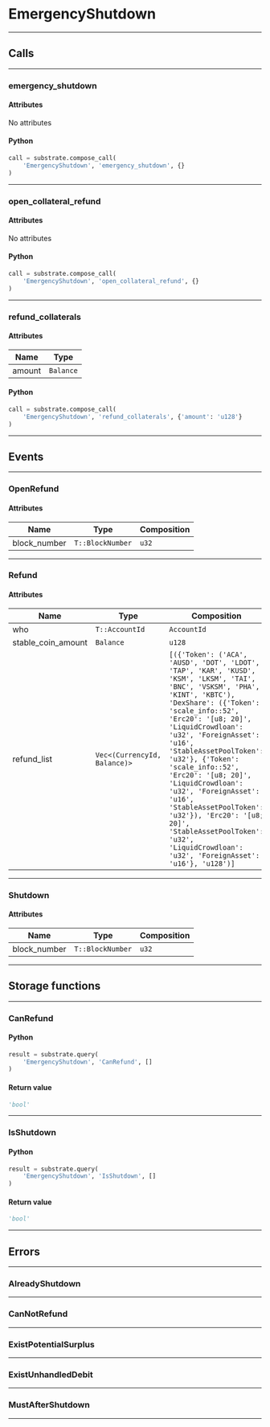 
# EmergencyShutdown

---------
## Calls

---------
### emergency_shutdown
#### Attributes
No attributes

#### Python
```python
call = substrate.compose_call(
    'EmergencyShutdown', 'emergency_shutdown', {}
)
```

---------
### open_collateral_refund
#### Attributes
No attributes

#### Python
```python
call = substrate.compose_call(
    'EmergencyShutdown', 'open_collateral_refund', {}
)
```

---------
### refund_collaterals
#### Attributes
| Name | Type |
| -------- | -------- | 
| amount | `Balance` | 

#### Python
```python
call = substrate.compose_call(
    'EmergencyShutdown', 'refund_collaterals', {'amount': 'u128'}
)
```

---------
## Events

---------
### OpenRefund
#### Attributes
| Name | Type | Composition
| -------- | -------- | -------- |
| block_number | `T::BlockNumber` | ```u32```

---------
### Refund
#### Attributes
| Name | Type | Composition
| -------- | -------- | -------- |
| who | `T::AccountId` | ```AccountId```
| stable_coin_amount | `Balance` | ```u128```
| refund_list | `Vec<(CurrencyId, Balance)>` | ```[({'Token': ('ACA', 'AUSD', 'DOT', 'LDOT', 'TAP', 'KAR', 'KUSD', 'KSM', 'LKSM', 'TAI', 'BNC', 'VSKSM', 'PHA', 'KINT', 'KBTC'), 'DexShare': ({'Token': 'scale_info::52', 'Erc20': '[u8; 20]', 'LiquidCrowdloan': 'u32', 'ForeignAsset': 'u16', 'StableAssetPoolToken': 'u32'}, {'Token': 'scale_info::52', 'Erc20': '[u8; 20]', 'LiquidCrowdloan': 'u32', 'ForeignAsset': 'u16', 'StableAssetPoolToken': 'u32'}), 'Erc20': '[u8; 20]', 'StableAssetPoolToken': 'u32', 'LiquidCrowdloan': 'u32', 'ForeignAsset': 'u16'}, 'u128')]```

---------
### Shutdown
#### Attributes
| Name | Type | Composition
| -------- | -------- | -------- |
| block_number | `T::BlockNumber` | ```u32```

---------
## Storage functions

---------
### CanRefund

#### Python
```python
result = substrate.query(
    'EmergencyShutdown', 'CanRefund', []
)
```

#### Return value
```python
'bool'
```
---------
### IsShutdown

#### Python
```python
result = substrate.query(
    'EmergencyShutdown', 'IsShutdown', []
)
```

#### Return value
```python
'bool'
```
---------
## Errors

---------
### AlreadyShutdown

---------
### CanNotRefund

---------
### ExistPotentialSurplus

---------
### ExistUnhandledDebit

---------
### MustAfterShutdown

---------